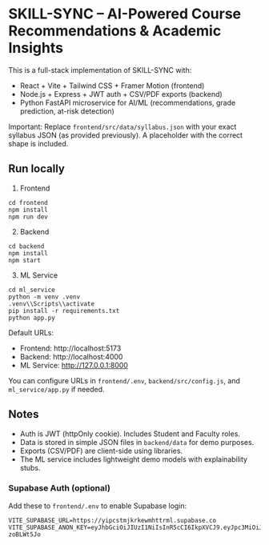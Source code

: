 # SKILL-SYNC – AI-Powered Course Recommendations & Academic Insights

This is a full-stack implementation of SKILL-SYNC with:

- React + Vite + Tailwind CSS + Framer Motion (frontend)
- Node.js + Express + JWT auth + CSV/PDF exports (backend)
- Python FastAPI microservice for AI/ML (recommendations, grade prediction, at-risk detection)

Important: Replace `frontend/src/data/syllabus.json` with your exact syllabus JSON (as provided previously). A placeholder with the correct shape is included.

## Run locally

1) Frontend

```
cd frontend
npm install
npm run dev
```

2) Backend

```
cd backend
npm install
npm start
```

3) ML Service

```
cd ml_service
python -m venv .venv
.venv\\Scripts\\activate
pip install -r requirements.txt
python app.py
```

Default URLs:
- Frontend: http://localhost:5173
- Backend: http://localhost:4000
- ML Service: http://127.0.0.1:8000

You can configure URLs in `frontend/.env`, `backend/src/config.js`, and `ml_service/app.py` if needed.

## Notes
- Auth is JWT (httpOnly cookie). Includes Student and Faculty roles.
- Data is stored in simple JSON files in `backend/data` for demo purposes.
- Exports (CSV/PDF) are client-side using libraries.
- The ML service includes lightweight demo models with explainability stubs.

### Supabase Auth (optional)
Add these to `frontend/.env` to enable Supabase login:

```
VITE_SUPABASE_URL=https://yipcstmjkrkewmhttrml.supabase.co
VITE_SUPABASE_ANON_KEY=eyJhbGciOiJIUzI1NiIsInR5cCI6IkpXVCJ9.eyJpc3MiOiJzdXBhYmFzZSIsInJlZiI6InlpcGNzdG1qa3JrZXdtaHR0cm1sIiwicm9sZSI6ImFub24iLCJpYXQiOjE3NTUyNDg1NzUsImV4cCI6MjA3MDgyNDU3NX0.iPIDRdd0sT8QcIiLlO3eXsbIvfEyTdyW3-zoBLWt5Jo
```
